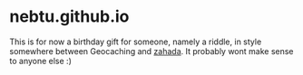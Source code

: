 # nebtu.github.io

This is for now a birthday gift for someone, namely a riddle, in style somewhere between Geocaching and [zahada](https://www.mcgov.co.uk/zahada.html).
It probably wont make sense to anyone else :)
